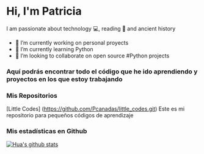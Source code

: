 # Hi, I'm Patricia

I am passionate about technology :computer:, reading :book: and ancient history

- 🔭 I’m currently working on personal proyects
- 🌱 I’m currently learning Python
- 👯 I’m looking to collaborate on open source #Python projects
  

### Aquí podrás encontrar todo el código que he ido aprendiendo y proyectos en los que estoy trabajando

### Mis Repositorios

[Little Codes] (https://github.com/Pcanadas/little_codes.git) Este es mi repositorio para pequeños códigos de aprendizaje

### Mis estadísticas en Github
[![Hua's github stats](https://github-readme-stats.vercel.app/api?username=Pcanadas&show_icons=true&theme=darcula)](https://github.com/Pcanadas/github-readme-stats)



<!--
**Pcanadas/Pcanadas** is a ✨ _special_ ✨ repository because its `README.md` (this file) appears on your GitHub profile.

Here are some ideas to get you started:

- 🔭 I’m currently working on ...
- 🌱 I’m currently learning ...
- 👯 I’m looking to collaborate on ...
- 🤔 I’m looking for help with ...
- 💬 Ask me about ...
- 📫 How to reach me: ...
- 😄 Pronouns: ...
- ⚡ Fun fact: ...
-->
